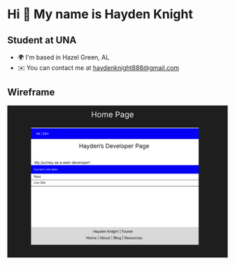 Hi 👋 My name is Hayden Knight
==============================

Student at UNA
--------------

* 🌍  I'm based in Hazel Green, AL
* ✉️  You can contact me at [haydenknight888@gmail.com](mailto:haydenknight888@gmail.com)

## Wireframe
[![Home Wireframe](images/homePage-wireFrame.png)](images/homePage-wireFrame.png)


